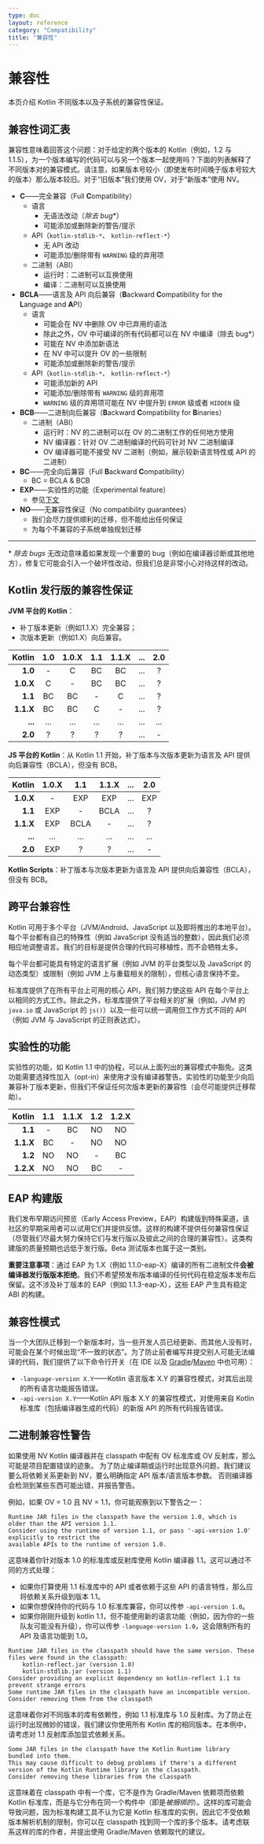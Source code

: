 ```yaml
---
type: doc
layout: reference
category: "Compatibility"
title: "兼容性"
---
```


# 兼容性

本页介绍 Kotlin 不同版本以及子系统的兼容性保证。

## 兼容性词汇表

兼容性意味着回答这个问题：对于给定的两个版本的 Kotlin（例如，1.2 与 1.1.5），为一个版本编写的代码可以与另一个版本一起使用吗？下面的列表解释了不同版本对的兼容模式。请注意，如果版本号较小（即使发布时间晚于版本号较大的版本）那么版本较旧。对于“旧版本”我们使用 OV，对于“新版本”使用 NV。

- **C**——完全兼容（Full **C**ompatibility）
  - 语言
    - 无语法改动（*除去 bug*\*）
    - 可能添加或删除新的警告/提示
  - API（`kotlin-stdlib-*`、 `kotlin-reflect-*`）
    - 无 API 改动
    - 可能添加/删除带有 `WARNING` 级的弃用项
  - 二进制（ABI）
    - 运行时：二进制可以互换使用
    - 编译：二进制可以互换使用
- **BCLA**——语言及 API 向后兼容（**B**ackward **C**ompatibility for the **L**anguage and **A**PI）
  - 语言
    - 可能会在 NV 中删除 OV 中已弃用的语法
    - 除此之外，OV 中可编译的所有代码都可以在 NV 中编译（除去 bug*）
    - 可能在 NV 中添加新语法
    - 在 NV 中可以提升 OV 的一些限制
    - 可能添加或删除新的警告/提示
  - API（`kotlin-stdlib-*`、 `kotlin-reflect-*`）
    - 可能添加新的 API
    - 可能添加/删除带有 `WARNING` 级的弃用项
    - `WARNING` 级的弃用项可能在 NV 中提升到 `ERROR` 级或者 `HIDDEN` 级
- **BCB**——二进制向后兼容（**B**ackward **C**ompatibility for **B**inaries）
  - 二进制（ABI）
    - 运行时：NV 的二进制可以在 OV 的二进制工作的任何地方使用
    - NV 编译器：针对 OV 二进制编译的代码可针对 NV 二进制编译
    - OV 编译器可能不接受 NV 二进制（例如，展示较新语言特性或 API 的二进制）
- **BC**——完全向后兼容（Full **B**ackward **C**ompatibility）
  - BC = BCLA & BCB
- **EXP**——实验性的功能（Experimental feature）
  - 参见[下文](#实验性的功能)
- **NO**——无兼容性保证（No compatibility guarantees）
  - 我们会尽力提供顺利的迁移，但不能给出任何保证
  - 为每个不兼容的子系统单独规划迁移

---

\* *除去 bugs* 无改动意味着如果发现一个重要的 bug（例如在编译器诊断或其他地方），修复它可能会引入一个破坏性改动，但我们总是非常小心对待这样的改动。

## Kotlin 发行版的兼容性保证

**JVM 平台的 Kotlin**：
  - 补丁版本更新（例如1.1.X）完全兼容；
  - 次版本更新（例如1.X）向后兼容。

| Kotlin    | 1.0 | 1.0.X | 1.1 | 1.1.X | ... | 2.0 |
|----------:|:---:|:-----:|:---:|:-----:|:---:|:---:|
| **1.0**   | -   | C     | BC  | BC    | ... | ?   |
| **1.0.X** | C   | -     | BC  | BC    | ... | ?
| **1.1**   | BC  | BC    | -   | C     | ... | ?
| **1.1.X** | BC  | BC    | C   | -     | ... | ?
| **...**   | ... | ...   | ... | ...   | ... | ... |
| **2.0**   | ?   | ?     | ?   | ?     | ... | - 

**JS 平台的 Kotlin**：从 Kotlin 1.1 开始，补丁版本与次版本更新为语言及 API 提供向后兼容性（BCLA），但没有 BCB。

| Kotlin    | 1.0.X | 1.1  | 1.1.X | ... | 2.0 |
|----------:|:-----:|:----:|:-----:|:---:|:---:|
| **1.0.X** | -     |  EXP | EXP   | ... | EXP |
| **1.1**   | EXP   |  -   | BCLA  | ... | ?
| **1.1.X** | EXP   | BCLA | -     | ... | ?
| **...**   | ...   | ...  | ...   | ... | ... |
| **2.0**   | EXP   | ?    | ?     | ... | - 

**Kotlin Scripts**：补丁版本与次版本更新为语言及 API 提供向后兼容性（BCLA），但没有 BCB。

## 跨平台兼容性
 
Kotlin 可用于多个平台（JVM/Android、JavaScript 以及即将推出的本地平台）。每个平台都有自己的特殊性（例如 JavaScript 没有适当的整数），因此我们必须相应地调整语言。我们的目标是提供合理的代码可移植性，而不会牺牲太多。
  
每个平台都可能具有特定的语言扩展（例如 JVM 的平台类型以及 JavaScript 的动态类型）或限制（例如 JVM 上与重载相关的限制），但核心语言保持不变。

标准库提供了在所有平台上可用的核心 API，我们努力使这些 API 在每个平台上以相同的方式工作。除此之外，标准库提供了平台相关的扩展（例如，JVM 的` java.io` 或 JavaScript 的 `js()`）以及一些可以统一调用但工作方式不同的 API（例如 JVM 与 JavaScript 的正则表达式）。

## 实验性的功能

实验性的功能，如 Kotlin 1.1 中的协程，可以从上面列出的兼容模式中豁免。这类功能需要选择性加入（opt-in）来使用才没有编译器警告。实验性的功能至少向后兼容补丁版本更新，但我们不保证任何次版本更新的兼容性（会尽可能提供迁移帮助）。

| Kotlin    | 1.1 | 1.1.X | 1.2 | 1.2.X | 
|----------:|:---:|:-----:|:---:|:-----:|
| **1.1**   | -   | BC    | NO  | NO  
| **1.1.X** | BC  | -     | NO  | NO
| **1.2**   | NO  | NO    | -   | BC 
| **1.2.X** | NO  | NO    | BC  | - 

## EAP 构建版

我们发布早期访问预览（Early Access Preview，EAP）构建版到特殊渠道，该社区的早期采用者可以试用它们并提供反馈。这样的构建不提供任何兼容性保证（尽管我们尽最大努力保持它们与发行版以及彼此之间的合理的兼容性）。这类构建版的质量预期也远低于发行版。Beta 测试版本也属于这一类别。

**重要注意事项**：通过 EAP 为 1.X（例如 1.1.0-eap-X）编译的所有二进制文件**会被编译器发行版版本拒绝**。我们不希望预发布版本编译的任何代码在稳定版本发布后保留。这不涉及补丁版本的 EAP（例如 1.1.3-eap-X），这些 EAP 产生具有稳定 ABI 的构建。

## 兼容性模式

当一个大团队迁移到一个新版本时，当一些开发人员已经更新、而其他人没有时，可能会在某个时候出现“不一致的状态”。为了防止前者编写并提交别人可能无法编译的代码，我们提供了以下命令行开关（在 IDE 以及 [Gradle](using-gradle.html#编译器选项)/[Maven](using-maven.html#指定编译器选项) 中也可用）：

- `-language-version X.Y`——Kotlin 语言版本 X.Y 的兼容性模式，对其后出现的所有语言功能报告错误。
- `-api-version X.Y`——Kotlin API 版本 X.Y 的兼容性模式，对使用来自 Kotlin 标准库（包括编译器生成的代码）的新版 API 的所有代码报告错误。

## 二进制兼容性警告

如果使用 NV Kotlin 编译器并在 classpath 中配有 OV 标准库或 OV 反射库，那么可能是项目配置错误的迹象。
为了防止编译期或运行时出现意外问题，我们建议要么将依赖关系更新到 NV，要么明确指定 API 版本/语言版本参数。
否则编译器会检测到某些东西可能出错，并报告警告。

例如，如果 OV = 1.0 且 NV = 1.1，你可能观察到以下警告之一：

```
Runtime JAR files in the classpath have the version 1.0, which is older than the API version 1.1. 
Consider using the runtime of version 1.1, or pass '-api-version 1.0' explicitly to restrict the 
available APIs to the runtime of version 1.0.
```

这意味着你针对版本 1.0 的标准库或反射库使用 Kotlin 编译器 1.1。这可以通过不同的方式处理：
* 如果你打算使用 1.1 标准库中的 API 或者依赖于这些 API 的语言特性，那么应将依赖关系升级到版本 1.1。
* 如果你想保持你的代码与 1.0 标准库兼容，你可以传参 `-api-version 1.0`。
* 如果你刚刚升级到 kotlin 1.1，但不能使用新的语言功能（例如，因为你的一些队友可能没有升级），你可以传参 `-language-version 1.0`，这会限制所有的 API 及语言功能到 1.0。

```
Runtime JAR files in the classpath should have the same version. These files were found in the classpath:
    kotlin-reflect.jar (version 1.0)
    kotlin-stdlib.jar (version 1.1)
Consider providing an explicit dependency on kotlin-reflect 1.1 to prevent strange errors
Some runtime JAR files in the classpath have an incompatible version. Consider removing them from the classpath
```

这意味着你对不同版本的库有依赖性，例如 1.1 标准库与 1.0 反射库。为了防止在运行时出现微妙的错误，我们建议你使用所有 Kotlin 库的相同版本。在本例中，请考虑对 1.1 反射库添加显式依赖关系。

```
Some JAR files in the classpath have the Kotlin Runtime library bundled into them. 
This may cause difficult to debug problems if there's a different version of the Kotlin Runtime library in the classpath. 
Consider removing these libraries from the classpath
```

这意味着在 classpath 中有一个库，它不是作为 Gradle/Maven 依赖项而依赖 Kotlin 标准库，而是与它分布在同一个构件中（即是*被捆绑的*）。这样的库可能会导致问题，因为标准构建工具不认为它是 Kotlin 标准库的实例，因此它不受依赖版本解析机制的限制，你可以在 classpath 找到同一个库的多个版本。请考虑联系这样的库的作者，并提出使用 Gradle/Maven 依赖取代的建议。
